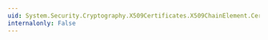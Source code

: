 ```yaml
---
uid: System.Security.Cryptography.X509Certificates.X509ChainElement.Certificate
internalonly: False
---
```

